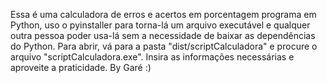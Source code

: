 Essa é uma calculadora de erros e acertos em porcentagem programa em Python, uso o pyinstaller para torna-lá um arquivo executável e qualquer outra pessoa poder usa-lá
sem a necessidade de baixar as dependências do Python. 
Para abrir, vá para a pasta "dist/scriptCalculadora" e procure o arquivo "scriptCalculadora.exe". Insira as informações necessárias e aproveite a praticidade.
By Garé :)
